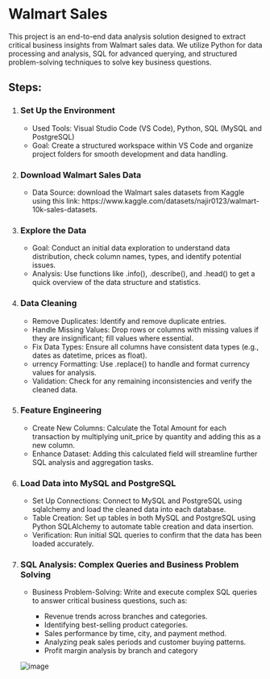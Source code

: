 <H1>Walmart Sales</H1>

<p>This project is an end-to-end data analysis solution designed to extract critical business insights from Walmart sales data. We utilize Python for data processing and analysis, SQL for advanced querying, and structured problem-solving techniques to solve key business questions. </p>

<h2>Steps:</h2>


<ol> 
  <li> <h3>Set Up the Environment</h3></li>
    <ul>
      <li> Used Tools: Visual Studio Code (VS Code), Python, SQL (MySQL and PostgreSQL)</li>
      <li>Goal: Create a structured workspace within VS Code and organize project folders for smooth development and data handling.</li>
    </ul>
  </li>

  <li> <h3>Download Walmart Sales Data</h3></li>
    <ul>
      <li> Data Source: download the Walmart sales datasets from Kaggle using this link: https://www.kaggle.com/datasets/najir0123/walmart-10k-sales-datasets.</li>
    </ul>
  </li>

  <li> <h3>Explore the Data</h3></li>
    <ul>
      <li> Goal: Conduct an initial data exploration to understand data distribution, check column names, types, and identify potential issues.</li>
      <li> Analysis: Use functions like .info(), .describe(), and .head() to get a quick overview of the data structure and statistics.</li>
    </ul>
  </li>

  <li> <h3>Data Cleaning</h3></li>
    <ul>
      <li> Remove Duplicates: Identify and remove duplicate entries.</li>
      <li> Handle Missing Values: Drop rows or columns with missing values if they are insignificant; fill values where essential.</li>
      <li> Fix Data Types: Ensure all columns have consistent data types (e.g., dates as datetime, prices as float).</li>
      <li> urrency Formatting: Use .replace() to handle and format currency values for analysis.</li>
      <li> Validation: Check for any remaining inconsistencies and verify the cleaned data.</li>
    </ul>
  </li>

  <li> <h3>Feature Engineering</h3></li>
    <ul>
      <li> Create New Columns: Calculate the Total Amount for each transaction by multiplying unit_price by quantity and adding this as a new column.</li>
      <li> Enhance Dataset: Adding this calculated field will streamline further SQL analysis and aggregation tasks.</li>
    </ul>
  </li>

  <li> <h3>Load Data into MySQL and PostgreSQL</h3></li>
    <ul>
      <li> Set Up Connections: Connect to MySQL and PostgreSQL using sqlalchemy and load the cleaned data into each database.</li>
      <li> Table Creation: Set up tables in both MySQL and PostgreSQL using Python SQLAlchemy to automate table creation and data insertion.</li>
      <li>Verification: Run initial SQL queries to confirm that the data has been loaded accurately.</li>
    </ul>
  </li>

  <li> <h3>SQL Analysis: Complex Queries and Business Problem Solving</h3></li>
    <ul>
      <li> Business Problem-Solving: Write and execute complex SQL queries to answer critical business questions, such as:</li>
        <ul>
          <li>Revenue trends across branches and categories.</li>
          <li>Identifying best-selling product categories.</li>
          <li>Sales performance by time, city, and payment method.</li>
          <li>Analyzing peak sales periods and customer buying patterns.</li>
          <li>Profit margin analysis by branch and category</li>
        </ul>
    </ul>
  </li>

  ![image](https://github.com/user-attachments/assets/9c4f8b7b-a187-481d-aab8-55fc5e4625cf)
